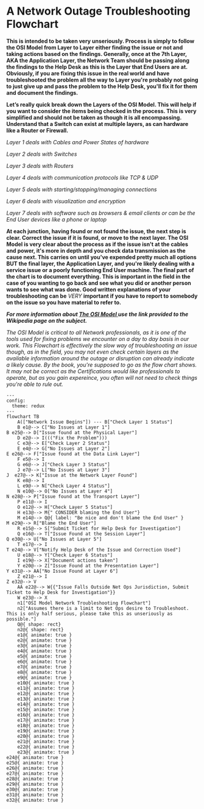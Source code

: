 <H1> A Network Outage Troubleshooting Flowchart </H1>

**This is intended to be taken very unseriously. Process is simply to follow the OSI Model from Layer to Layer either finding the issue or not and taking actions based on the findings. Generally, once at the 7th Layer, AKA the Application Layer, the Network Team should be passing along the findings to the Help Desk as this is the Layer that End Users are at. Obviously, if you are fixing this issue in the real world and have troubleshooted the problem all the way to Layer you're probably not going to just give up and pass the problem to the Help Desk, you'll fix it for them and document the findings.**

**Let’s really quick break down the Layers of the OSI Model. This will help if you want to consider the items being checked in the process. This is very simplified and should not be taken as though it is all encompassing. Understand that a Switch can exist at multiple layers, as can hardware like a Router or Firewall.**

*Layer 1 deals with Cables and Power States of hardware*

*Layer 2 deals with Switches*

*Layer 3 deals with Routers*

*Layer 4 deals with communication protocols like TCP & UDP*

*Layer 5 deals with starting/stopping/managing connections*

*Layer 6 deals with visualization and encryption*

*Layer 7 deals with software such as browsers & email clients or can be the End User devices like a phone or laptop*

**At each junction, having found or not found the issue, the next step is clear. Correct the issue if it is found, or move to the next layer. The OSI Model is very clear about the process as if the issue isn't at the cables and power, it's more in depth and you check data transmission as the cause next. This carries on until you've expended pretty much all options BUT the final layer, the Application Layer, and you're likely dealing with a service issue or a poorly functioning End User machine. The final part of the chart is to document everything. This is important in the field in the case of you wanting to go back and see what you did or another person wants to see what was done. Good written explanations of your troubleshooting can be** *VERY* **important if you have to report to somebody on the issue so you have material to refer to.**

***For more information about <a href="https://en.wikipedia.org/wiki/OSI_model"> The OSI Model </a> use the link provided to the Wikipedia page on the subject.***

*The OSI Model is critical to all Network professionals, as it is one of the tools used for fixing problems we encounter on a day to day basis in our work. This Flowchart is effectively the slow way of troubleshooting an issue though, as in the field, you may not even check certain layers as the available information around the outage or disruption can already indicate a likely cause. By the book, you're supposed to go as the flow chart shows. It may not be correct as the Certifications would like professionals to operate, but as you gain expereince, you often will not need to check things you're able to rule out.*


```mermaid
---
config:
  theme: redux
---
flowchart TB
    A(["Network Issue Begins"]) --- B["Check Layer 1 Status"]
    B e1@--> C["No Issues at Layer 1"]
B e25@--> D["Issue found at the Physical Layer"]
    D e2@--> I((("Fix the Problem")))
    C e3@--> E["Check Layer 2 Status"]
    E e4@--> G["No Issues at Layer 2"]
E e26@--> F["Issue found at the Data Link Layer"]
    F e5@--> I
    G e6@--> J["Check Layer 3 Status"]
    J e7@--> L["No Issues at Layer 3"] 
J  e27@--> K["Issue at the Network Layer Found"]
    K e8@--> I
    L e9@--> N["Check Layer 4 Status"]
    N e10@--> O["No Issues at Layer 4"] 
N e28@--> P["Issue found at the Transport Layer"]
    P e11@--> I
    O e12@--> H["Check Layer 5 Status"]
    H e13@--> M{" CONSIDER blaming the End User"}
    M e14@--> Q@{ label: "Be nice and don't blame the End User" } 
M e29@--> R["Blame the End User"]
    R e15@--> S["Submit Ticket for Help Desk for Investigation"]
    Q e16@--> T["Issue Found at the Session Layer"]
Q e30@--> U["No Issues at Layer 5"]
    T e17@--> I
T e24@--> V["Notify Help Desk of the Issue and Correction Used"]
    U e18@--> Y["Check Layer 6 Status"]
    I e19@--> X["Document actions taken"]
    Y e20@--> Z["Issue Found at the Presentation Layer"]
Y e31@--> AA["No Issue Found at Layer 6"]
    Z e21@--> I
Z e32@--> V
    AA e22@--> W{{"Issue Falls Outside Net Ops Jurisdiction, Submit Ticket to Help Desk for Investigation"}}
    W e23@--> X
    n1["OSI Model Network Troubleshooting Flowchart"]
    n2["Assumes there is a limit to Net Ops desire to Troubleshoot. This is only half serious, please take this as unseriously as possible."]
    Q@{ shape: rect}
    n2@{ shape: rect}
    e1@{ animate: true }
    e2@{ animate: true }
    e3@{ animate: true }
    e4@{ animate: true }
    e5@{ animate: true }
    e6@{ animate: true }
    e7@{ animate: true }
    e8@{ animate: true }
    e9@{ animate: true }
    e10@{ animate: true }
    e11@{ animate: true }
    e12@{ animate: true }
    e13@{ animate: true }
    e14@{ animate: true }
    e15@{ animate: true }
    e16@{ animate: true }
    e17@{ animate: true }
    e18@{ animate: true }
    e19@{ animate: true }
    e20@{ animate: true }
    e21@{ animate: true }
    e22@{ animate: true }
    e23@{ animate: true }
e24@{ animate: true }
e25@{ animate: true }
e26@{ animate: true }
e27@{ animate: true }
e28@{ animate: true }
e29@{ animate: true }
e30@{ animate: true }
e31@{ animate: true }
e32@{ animate: true }
